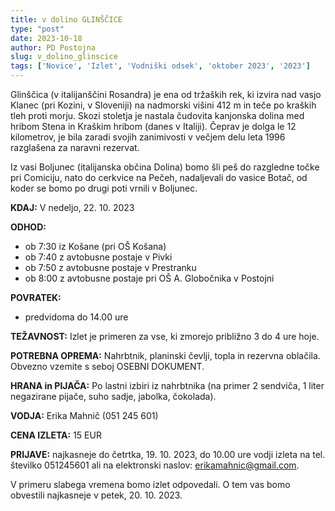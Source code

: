 ```yaml
---
title: v dolino GLINŠČICE
type: "post"
date: 2023-10-18
author: PD Postojna
slug: v_dolino_glinscice
tags: ['Novice', 'Izlet', 'Vodniški odsek', 'oktober 2023', '2023']
---
```


Glinščica (v italijanščini Rosandra) je ena od tržaških rek, ki izvira nad vasjo Klanec (pri Kozini, v Sloveniji) na nadmorski višini 412 m in teče po kraških tleh proti morju. Skozi stoletja je nastala čudovita kanjonska dolina med hribom Stena in Kraškim hribom (danes v Italiji). Čeprav je dolga le 12 kilometrov, je bila zaradi svojih zanimivosti v večjem delu leta 1996 razglašena za naravni rezervat.

Iz vasi Boljunec (italijanska občina Dolina) bomo šli peš do razgledne točke pri Comiciju, nato do cerkvice na Pečeh, nadaljevali do vasice Botač, od koder se bomo po drugi poti vrnili v Boljunec.

**KDAJ:** V nedeljo, 22. 10. 2023

**ODHOD:**
- ob 7:30 iz Košane (pri OŠ Košana)
- ob 7:40 z avtobusne postaje v Pivki
- ob 7:50 z avtobusne postaje v Prestranku
- ob 8:00 z avtobusne postaje pri OŠ A. Globočnika v Postojni

**POVRATEK:**
- predvidoma do 14.00 ure

**TEŽAVNOST:** Izlet je primeren za vse, ki zmorejo približno 3 do 4 ure hoje.

**POTREBNA OPREMA:** Nahrbtnik, planinski čevlji, topla in rezervna oblačila. Obvezno vzemite s seboj OSEBNI DOKUMENT.

**HRANA in PIJAČA:** Po lastni izbiri iz nahrbtnika (na primer 2 sendviča, 1 liter negazirane pijače, suho sadje, jabolka, čokolada).

**VODJA:** Erika Mahnič (051 245 601)

**CENA IZLETA:** 15 EUR

**PRIJAVE:** najkasneje do četrtka, 19. 10. 2023, do 10.00 ure vodji izleta na tel. številko 051245601 ali na elektronski naslov: erikamahnic@gmail.com.

V primeru slabega vremena bomo izlet odpovedali. O tem vas bomo obvestili najkasneje v petek, 20. 10. 2023.

